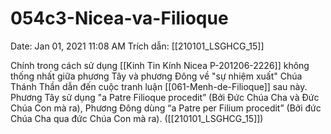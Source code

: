 # 054c3-Nicea-va-Filioque

Date: Jan 01, 2021 11:08 AM
Trích dẫn: [[210101_LSGHCG_15]]

Chính trong cách sử dụng [[Kinh Tin Kính Nicea P-201206-2226]] không thống nhất giữa phương Tây và phương Đông về "sự nhiệm xuất" Chúa Thánh Thần dẫn đến cuộc tranh luận [[061-Menh-de-Filioque]] sau này. Phương Tây sử dụng "a Patre Filioque procedit” (Bởi Đức Chúa Cha và Đức Chúa Con mà ra), Phương Đông dùng “a Patre per Filium procedit” (Bởi đức Chúa Cha qua đức Chúa Con mà ra). ([[210101_LSGHCG_15]])